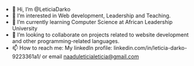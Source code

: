 - 👋 Hi, I’m @LeticiaDarko
- 👀 I’m interested in Web development, Leadership and Teaching.
- 🌱 I’m currently learning Computer Science at African Leadership University
- 💞️ I’m looking to collaborate on projects related to website development and other programming-related languages.
- 📫 How to reach me: My linkedIn profile: linkedin.com/in/leticia-darko-9223361a1/ or email naaduleticialeticia@gmail.com

<!---
LeticiaDarko/LeticiaDarko is a ✨ special ✨ repository because its `README.md` (this file) appears on your GitHub profile.
You can click the Preview link to take a look at your changes.
--->
